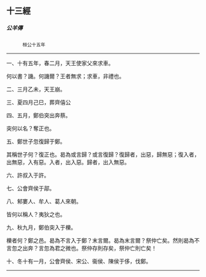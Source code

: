 

## 十三經

##### 公羊傳
　　　`桓公十五年`

* * *

一、十有五年，春二月，天王使家父來求車。

何以書？譏。何譏爾？王者無求；求車，非禮也。

二、三月乙未，天王崩。

三、夏四月己巳，葬齊僖公

四、五月，鄭伯突出奔蔡。

突何以名？奪正也。

五、鄭世子忽復歸于鄭。

其稱世子何？復正也。曷為或言歸？或言復歸？復歸者，出惡，歸無惡；復入者，出無惡，入有惡。入者，出入惡。歸者，出入無惡。

六、許叔入于許。

七、公會齊侯于鄗。

八、邾婁人、牟人、葛人來朝。

皆何以稱人？夷狄之也。

九、秋九月，鄭伯突入于櫟。

櫟者何？鄭之邑。曷為不言入于鄭？末言爾。曷為末言爾？祭仲亡矣。然則曷為不言忽之出奔？言忽為君之微也。祭仲存則存矣，祭仲亡則亡矣！

十、冬十有一月，公會齊侯、宋公、衞侯、陳侯于侈，伐鄭。

* * *

